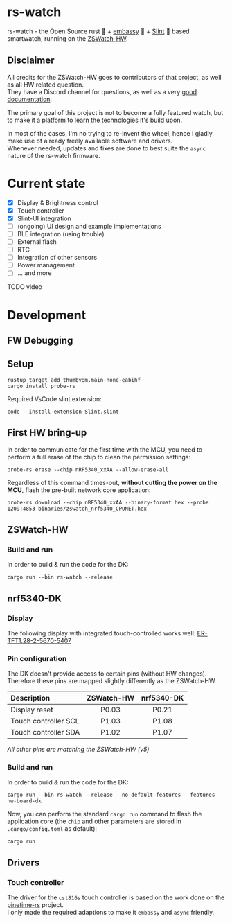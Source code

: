 # rs-watch
rs-watch - the Open Source rust &#x1F980; + [embassy](https://github.com/embassy-rs) &#x1FAF6; + [Slint](https://github.com/slint-ui) &#x1F680; based smartwatch, running on the [ZSWatch-HW](https://github.com/jakkra/ZSWatch-HW).

## Disclaimer
All credits for the ZSWatch-HW goes to contributors of that project, as well as all HW related question.<br>
They have a Discord channel for questions, as well as a very [good documentation](https://github.com/jakkra/ZSWatch/wiki).

The primary goal of this project is not to become a fully featured watch, but to make it a platform to learn the technologies it's build upon.

In most of the cases, I'm no trying to re-invent the wheel, hence I gladly make use of already freely available software and drivers.<br>
Whenever needed, updates and fixes are done to best suite the `async` nature of the rs-watch firmware.

# Current state

- [x] Display & Brightness control
- [x] Touch controller
- [x] Slint-UI integration
- [ ] (ongoing) UI design and example implementations
- [ ] BLE integration (using trouble)
- [ ] External flash
- [ ] RTC
- [ ] Integration of other sensors
- [ ] Power management
- [ ] ... and more

TODO video

# Development

## FW Debugging
## Setup

```shell
rustup target add thumbv8m.main-none-eabihf
cargo install probe-rs
```

Required VsCode slint extension:
```shell
code --install-extension Slint.slint
```

## First HW bring-up

In order to communicate for the first time with the MCU, you need to perform a full erase of the chip to clean the permission settings:

```shell
probe-rs erase --chip nRF5340_xxAA --allow-erase-all
```

Regardless of this command times-out, **without cutting the power on the MCU**, flash the pre-built network core application:

```shell
probe-rs download --chip nRF5340_xxAA --binary-format hex --probe 1209:4853 binaries/zswatch_nrf5340_CPUNET.hex 
```

## ZSWatch-HW
### Build and run

In order to build & run the code for the DK:
```shell
cargo run --bin rs-watch --release

```
## nrf5340-DK

### Display
The following display with integrated touch-controlled works well: [ER-TFT1.28-2-5670-5407](https://www.buydisplay.com/240x240-round-ips-tft-lcd-display-1-28-capacitive-touch-circle-screen)

### Pin configuration
The DK doesn't provide access to certain pins (without HW changes).<br>
Therefore these pins are mapped slightly differently as the ZSWatch-HW.

| Description          | ZSWatch-HW | nrf5340-DK |
| :------------------- | :--------: | :--------: |
| Display reset        |   P0.03    |   P0.21    |
| Touch controller SCL |   P1.03    |   P1.08    |
| Touch controller SDA |   P1.02    |   P1.07    |

*All other pins are matching the ZSWatch-HW (v5)*

### Build and run
In order to build & run the code for the DK:
```shell
cargo run --bin rs-watch --release --no-default-features --features hw-board-dk
```

Now, you can perform the standard `cargo run` command to flash the application core (the `chip` and other parameters are stored in `.cargo/config.toml` as default):

```shell
cargo run
```

## Drivers
### Touch controller
The driver for the `cst816s` touch controller is based on the work done on the [pinetime-rs](https://github.com/jonlamb-gh/pinetime-rs/) project.<br>
I only made the required adaptions to make it `embassy` and `async` friendly.